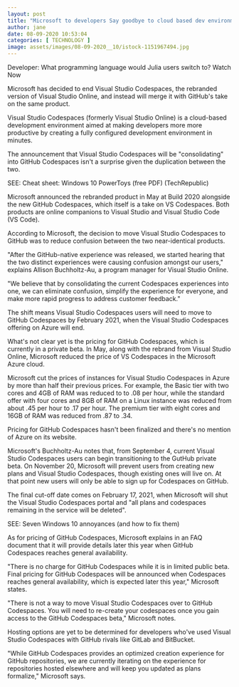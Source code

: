 ```yaml
---
layout: post
title: "Microsoft to developers Say goodbye to cloud based dev environment Visual Studio Codespaces"
author: jane 
date: 08-09-2020 10:53:04 
categories: [ TECHNOLOGY ] 
image: assets/images/08-09-2020__10/istock-1151967494.jpg
---
```

Developer: What programming language would Julia users switch to? Watch Now

Microsoft has decided to end Visual Studio Codespaces, the rebranded version of Visual Studio Online, and instead will merge it with GitHub's take on the same product.

Visual Studio Codespaces (formerly Visual Studio Online) is a cloud-based development environment aimed at making developers more more productive by creating a fully configured development environment in minutes.

The announcement that Visual Studio Codespaces will be "consolidating" into GitHub Codespaces isn't a surprise given the duplication between the two.

SEE: Cheat sheet: Windows 10 PowerToys (free PDF) (TechRepublic)

Microsoft announced the rebranded product in May at Build 2020 alongside the new GitHub Codespaces, which itself is a take on VS Codespaces. Both products are online companions to Visual Studio and Visual Studio Code (VS Code).

According to Microsoft, the decision to move Visual Studio Codespaces to GitHub was to reduce confusion between the two near-identical products.

"After the GitHub-native experience was released, we started hearing that the two distinct experiences were causing confusion amongst our users," explains Allison Buchholtz-Au, a program manager for Visual Studio Online.

"We believe that by consolidating the current Codespaces experiences into one, we can eliminate confusion, simplify the experience for everyone, and make more rapid progress to address customer feedback."

The shift means Visual Studio Codespaces users will need to move to GitHub Codespaces by February 2021, when the Visual Studio Codespaces offering on Azure will end.

What's not clear yet is the pricing for GitHub Codespaces, which is currently in a private beta. In May, along with the rebrand from Visual Studio Online, Microsoft reduced the price of VS Codespaces in the Microsoft Azure cloud.

Microsoft cut the prices of instances for Visual Studio Codespaces in Azure by more than half their previous prices. For example, the Basic tier with two cores and 4GB of RAM was reduced to to .08 per hour, while the standard offer with four cores and 8GB of RAM on a Linux instance was reduced from about .45 per hour to .17 per hour. The premium tier with eight cores and 16GB of RAM was reduced from .87 to .34.

Pricing for GitHub Codespaces hasn't been finalized and there's no mention of Azure on its website.

Microsoft's Buchholtz-Au notes that, from September 4, current Visual Studio Codespaces users can begin transitioning to the GutHub private beta. On November 20, Microsoft will prevent users from creating new plans and Visual Studio Codespaces, though existing ones will live on. At that point new users will only be able to sign up for Codespaces on GitHub.

The final cut-off date comes on February 17, 2021, when Microsoft will shut the Visual Studio Codespaces portal and "all plans and codespaces remaining in the service will be deleted".

SEE: Seven Windows 10 annoyances (and how to fix them)

As for pricing of GitHub Codespaces, Microsoft explains in an FAQ document that it will provide details later this year when GitHub Codespaces reaches general availability.

"There is no charge for GitHub Codespaces while it is in limited public beta. Final pricing for GitHub Codespaces will be announced when Codespaces reaches general availability, which is expected later this year," Microsoft states.

"There is not a way to move Visual Studio Codespaces over to GitHub Codespaces. You will need to re-create your codespaces once you gain access to the GitHub Codespaces beta," Microsoft notes.

Hosting options are yet to be determined for developers who've used Visual Studio Codespaces with GitHub rivals like GitLab and BitBucket.

"While GitHub Codespaces provides an optimized creation experience for GitHub repositories, we are currently iterating on the experience for repositories hosted elsewhere and will keep you updated as plans formalize," Microsoft says.